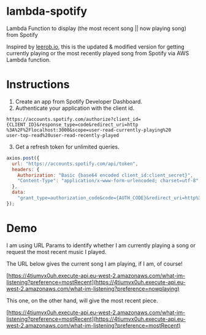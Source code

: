 # lambda-spotify

Lambda Function to display (the most recent song || now playing song) from Spotify

Inspired by [leerob.io](https://leerob.io/), this is the updated & modified version for getting currently playing or the most recently played song from Spotify via AWS Lambda function.

# Instructions

1. Create an app from Spotify Developer Dashboard.
2. Authenticate your application with the client id.

```
https://accounts.spotify.com/authorize?client_id={CLIENT_ID}&response_type=code&redirect_uri=http
%3A%2F%2Flocalhost:3000&scope=user-read-currently-playing%20
user-top-read%20user-read-recently-played
```

3. Get a refresh token for unlimited queries.

```javascript
axios.post({
  url: "https://accounts.spotify.com/api/token",
  headers: {
    Authorization: "Basic {base64 encoded client_id:client_secret}",
    "Content-Type": "application/x-www-form-urlencoded; charset=utf-8",
  },
  data:
    "grant_type=authorization_code&code={AUTH_CODE}&redirect_uri=http%3A%2F%2Flocalhost%3A3000",
});
```

# Demo

I am using URL Params to identify whether I am currently playing a song or request the most recent music I played.

The URL below gives the current song I am playing, if I am, of course!

[https://4tiumvx0uh.execute-api.eu-west-2.amazonaws.com/what-im-listening?preference=mostRecent](https://4tiumvx0uh.execute-api.eu-west-2.amazonaws.com/what-im-listening?preference=nowplaying)

This one, on the other hand, will give the most recent piece.

[https://4tiumvx0uh.execute-api.eu-west-2.amazonaws.com/what-im-listening?preference=mostRecent](https://4tiumvx0uh.execute-api.eu-west-2.amazonaws.com/what-im-listening?preference=mostRecent)
